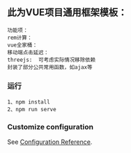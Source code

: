 ## 此为VUE项目通用框架模板：
 ```
功能项：
rem计算：
vue全家桶：
移动端点击延迟：
threejs:  可考虑实际情况移除依赖
封装了部分公共常用函数，如ajax等
```

### 运行
```
1、npm install
2、npm run serve
```


### Customize configuration
See [Configuration Reference](https://cli.vuejs.org/config/).
